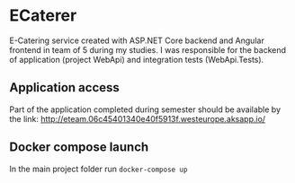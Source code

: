 # ECaterer

E-Catering service created with ASP.NET Core backend and Angular frontend in team of 5 during my studies. I was responsible for the backend of application (project WebApi) and integration tests (WebApi.Tests).

## Application access
Part of the application completed during semester should be available by the link: http://eteam.06c45401340e40f5913f.westeurope.aksapp.io/

## Docker compose launch
In the main project folder run `docker-compose up`
